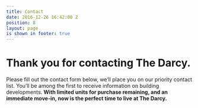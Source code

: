 ```yaml
---
title: Contact
date: 2016-12-26 16:42:00 Z
position: 8
layout: page
is shown in footer: true
---
```


# Thank you for contacting The Darcy.

Please fill out the contact form below, we’ll place you on our priority contact list. You’ll be among the first to receive information on building developments. **With limited units for purchase remaining, and an immediate move-in, now is the perfect time to live at The Darcy.**